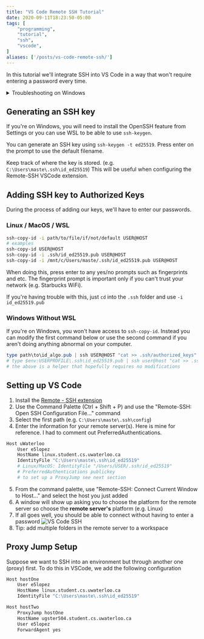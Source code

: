 ```yaml
---
title: "VS Code Remote SSH Tutorial"
date: 2020-09-11T18:23:50-05:00
tags: [
    "programming",
    "tutorial",
    "ssh",
    "vscode",
]
aliases: ['/posts/vs-code-remote-ssh/']
---
```


In this tutorial we'll integrate SSH into VS Code in a way that won't require entering a password every time.

<details><summary>Troubleshooting on Windows</summary>

Visual Studio Code is incredibly wasteful on Windows. The developers have no respect for users'
devices. If one of your devices can't connect to the remote-ssh server two times in a row without any
obvious reasons, then you should first [download VSCode](https://code.visualstudio.com/download) but
before re-installing, remove VSCode from your device including `%APPDATA%\Code` and `%USERPROFILE%\.vscode`.

It would be a good idea to either use VSCode's sync feature or save a copy of your `settings.json` as well as taking
a note of the extensions you have installed.

After re-installing VsCode, my computer could connect to the ssh-server in 0.5 seconds. In the end, totally worth it
since I removed 4GB worth of files related to vscode even after it had been uninstalled from my computer.

</details>

## Generating an SSH key

If you're on Windows, you will need to install the OpenSSH feature from Settings or you can use WSL to be able to use `ssh-keygen`.

You can generate an SSH key using `ssh-keygen -t ed25519`. Press enter on the prompt to use the default filename.

Keep track of where the key is stored. (e.g. `C:\Users\maste\.ssh\id_ed25519`)
This will be useful when configuring the Remote-SSH VSCode extension.

## Adding SSH key to Authorized Keys

During the process of adding our keys, we'll have to enter our passwords.

### Linux / MacOS / WSL

```sh
ssh-copy-id -i path/to/file/if/not/default USER@HOST
# examples
ssh-copy-id USER@HOST
ssh-copy-id -i .ssh/id_ed25519.pub USER@HOST
ssh-copy-id -i /mnt/c/Users/maste/.ssh/id_ed25519.pub USER@HOST
```

When doing this, press enter to any yes/no prompts such as fingerprints and etc. The fingerprint prompt is
important only if you can't trust your network (e.g. Starbucks WiFi).

If you're having trouble with this, just `cd` into the `.ssh` folder and use `-i id_ed25519.pub`

### Windows Without WSL

If you're on Windows, you won't have access to `ssh-copy-id`. Instead you can modify the first command below or use the second command
if you aren't doing anything abnormal on your computer.

```powershell
type path\to\id_algo.pub | ssh USER@HOST "cat >> .ssh/authorized_keys"
# type $env:USERPROFILE\.ssh\id_ed25519.pub | ssh user@host "cat >> .ssh/authorized_keys"
# the above is a helper that hopefully requires no modifications
```

## Setting up VS Code

1. Install the [Remote - SSH extension](https://marketplace.visualstudio.com/items?itemName=ms-vscode-remote.remote-ssh)
2. Use the Command Palette (Ctrl + Shift + P) and use the "Remote-SSH: Open SSH Configuration File..." command
3. Select the first path  (e.g. `C:\Users\maste\.ssh\config`)
4. Enter the information for your remote server(s). Here is mine for reference. I had to comment out PreferredAuthentications.

```sh
Host uWaterloo
    User e5lopez
    HostName linux.student.cs.uwaterloo.ca
    IdentityFile "C:\Users\maste\.ssh\id_ed25519"
    # Linux/MacOS: IdentityFile "/Users/USER/.ssh/id_ed25519"
    # PreferredAuthentications publickey
    # to set up a ProxyJump see next section
```

5. From the command palette, use "Remote-SSH: Connect Current Window to Host..." and select the host you just added
6. A window will show up asking you to choose the platform for the remote server so choose the **remote server's** platform (e.g. Linux)
7. If all goes well, you should be able to connect without having to enter a password
![VS Code SSH](/images/vs-code/connected-example.png)
8. Tip: add multiple folders in the remote server to a workspace

## Proxy Jump Setup

Suppose we want to SSH into an environment but through another one (proxy) first. To do this in VSCode, we add the following configuration

```sh
Host hostOne
    User e5lopez
    HostName linux.student.cs.uwaterloo.ca
    IdentityFile "C:\Users\maste\.ssh\id_ed25519"

Host hostTwo
    ProxyJump hostOne
    HostName ugster504.student.cs.uwaterloo.ca
    User e5lopez
    ForwardAgent yes
```
